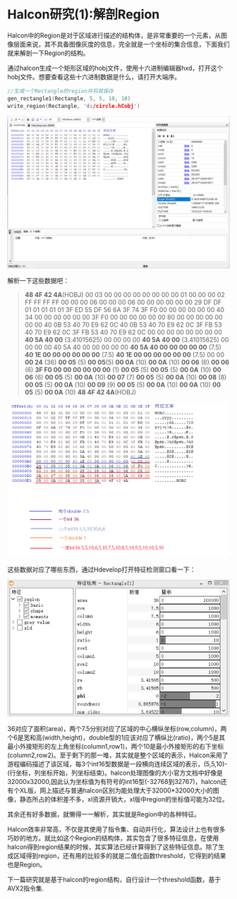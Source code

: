 # Halcon研究(1):解剖Region
Halcon中的Region是对于区域进行描述的结构体，是非常重要的一个元素，从图像层面来说，其不具备图像灰度的信息，完全就是一个坐标的集合信息，下面我们就来解剖一下Region的结构。


通过halcon生成一个矩形区域的hobj文件，使用十六进制编辑器hxd，打开这个hobj文件。想要查看这些十六进制数据是什么，请打开大端序。
```C
//生成一个Rectangle的region并将其保存
gen_rectangle1(Rectangle, 5, 5, 10, 10)
write_region(Rectangle, 'd:/circle.hCobj')
```
![](./img/rect_hex.png)

解析一下这些数据吧：

> **48 4F 42 4A**(HOBJ) 00 03 00 00 00 00 00 00 00 00 01 00 00 00 02 FF FF FF FF 00 00 00 06 00 00 00 06 00 00 00 00 00 00 29 DF DF 01 01 01 01 01 3F ED 55 DF 56 6A 3F 74 3F F0 00 00 00 00 00 00 40 34 00 00 00 00 00 00 3F F0 00 00 00 00 00 00 80 00 00 00 00 00 00 00 40 0B 53 40 70 E9 62 0C 40 0B 53 40 70 E9 62 0C 3F FB 53 40 70 E9 62 0C 3F FB 53 40 70 E9 62 0C 00 00 00 00 00 00 00 00 **40 5A 40 00** (3.41015625) 00 00 00 00 **40 5A 40 00** (3.41015625) 00 00 00 00 40 5A 40 00 00 00 00 00 **40 5A 40 00 00 00 00 00** (7.5) **40 1E 00 00 00 00 00 00** (7.5) **40 1E 00 00 00 00 00 00** (7.5) 00 00 **00 24** (36) **00 05** (5) **00 05**(5) **00 0A** (10) **00 0A** (10) **00 06** (6) **00 06** (6) **3F F0 00 00 00 00 00 00** (1) **00 05** (5) **00 05** (5) **00 0A** (10) **00 06** (6) **00 05** (5) **00 0A** (10) **00 07** (7) **00 05** (5) **00 0A** (10) **00 08** (8) **00 05** (5) **00 0A** (10) **00 09** (9) **00 05** (5) **00 0A** (10) **00 0A** (10) **00 05** (5) **00 0A** (10) **48 4F 42 4A**(HOBJ)

![](./img/read_hex.png)

这些数据对应了哪些东西，通过Hdevelop打开特征检测窗口看一下：

![](./img/feature.png)

36对应了面积(area)，两个7.5分别对应了区域的中心横纵坐标(row,column)，两个6是宽和高(width,height)，double型的1应该对应了横纵比(ratio)，两个5是其最小外接矩形的左上角坐标(column1,row1)，两个10是最小外接矩形的右下坐标(column2,row2)。至于剩下的那一堆，其实就是整个区域的表示，Halcon采用了游程编码描述了该区域，每3个int16型数据是一段横向连续区域的表示，(5,5,10)-(行坐标，列坐标开始，列坐标结束)。halcon处理图像的大小官方文档中好像是32000x32000,因此认为坐标值为有符号的int16型(-32768到32767)，halcon还有个XL版，网上描述与普通halcon区别为能处理大于32000*32000大小的图像，静态所占的体积差不多，xl资源开销大，xl版中region的坐标值可能为32位。

其余还有好多数据，就懒得一一解析，其实就是Region中的各种特征。

Halcon效率非常高，不仅是其使用了指令集、自动并行化，算法设计上也有很多巧妙的地方。就比如这个Region的结构体，其实包含了很多特征信息，在使用halcon得到region结果的时候，其实算法已经计算得到了这些特征信息。除了生成区域得到region，还有用的比较多的就是二值化函数threshold，它得到的结果也是Region。

下一篇研究就是基于halcon的region结构，自行设计一个threshold函数，基于AVX2指令集.

